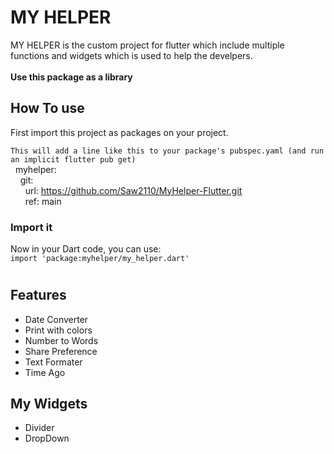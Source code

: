 # MY HELPER

MY HELPER is the custom project for flutter which include multiple functions and widgets which is used to help the develpers.<br><br>
**Use this package as a library**

## How To use
First import this project as packages on your project.

``This will add a line like this to your package's pubspec.yaml (and run an implicit flutter pub get)``<br>
&nbsp;&nbsp;myhelper:<br>
&nbsp;&nbsp;&nbsp;&nbsp;git:<br>
&nbsp;&nbsp;&nbsp;&nbsp;&nbsp;&nbsp;url: https://github.com/Saw2110/MyHelper-Flutter.git<br>
&nbsp;&nbsp;&nbsp;&nbsp;&nbsp;&nbsp;ref: main

### Import it
Now in your Dart code, you can use:<br>
``import 'package:myhelper/my_helper.dart'``

# 

## Features 
 - Date Converter 
 - Print with colors 
 - Number to Words
 - Share Preference 
 - Text Formater
 - Time Ago

 
## My Widgets 
 - Divider
 - DropDown
